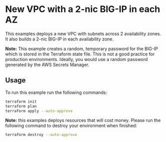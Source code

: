 # New VPC with a 2-nic BIG-IP in each AZ
This examples deploys a new VPC with subnets across 2 availability zones.  It also builds a 2-nic BIG-IP in each availability zone.

**Note:** This example creates a random, temporary password for the BIG-IP which is stored in the Terraform state file.  This is not a good practice for production environments.  Ideally, you would use a random password generated by the AWS Secrets Manager.

## Usage
To run this example run the following commands:
```bash
terraform init
terraform plan
terraform apply --auto-approve 
```

**Note:** this examples deploys resources that will cost money.  Please run the following command to destroy your environment when finished:
```bash
terraform destroy --auto-approve
```